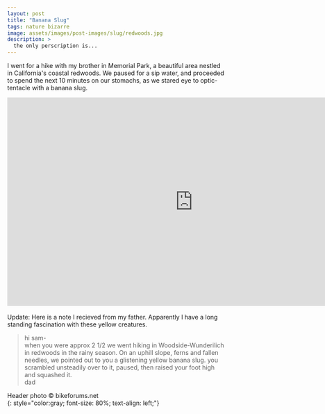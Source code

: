 ```yaml
---
layout: post
title: "Banana Slug"
tags: nature bizarre 
image: assets/images/post-images/slug/redwoods.jpg
description: >
  the only perscription is...
---
```

I went for a hike with my brother in Memorial Park, a beautiful area nestled in California's coastal redwoods. We paused for a sip water, and proceeded to spend the next 10 minutes on our stomachs, as we stared eye to optic-tentacle with a banana slug. 
<br>
<iframe width="853" height="480" src="https://www.youtube.com/embed/0nUtMcK84bQ" frameborder="0" allowfullscreen></iframe>
<br><br>
Update: Here is a note I recieved from my father. Apparently I have a long standing fascination with these yellow creatures. 

>hi sam-
<br>when you were approx 2 1/2 we went hiking
in Woodside-Wunderilich in redwoods in the rainy season. On an uphill slope, 
ferns and fallen needles, we pointed out to you a glistening yellow banana slug.
you scrambled unsteadily over to it, paused, then raised your foot high and
squashed it.
<br>dad

Header photo &copy; bikeforums.net<br>
{: style="color:gray; font-size: 80%; text-align: left;"}